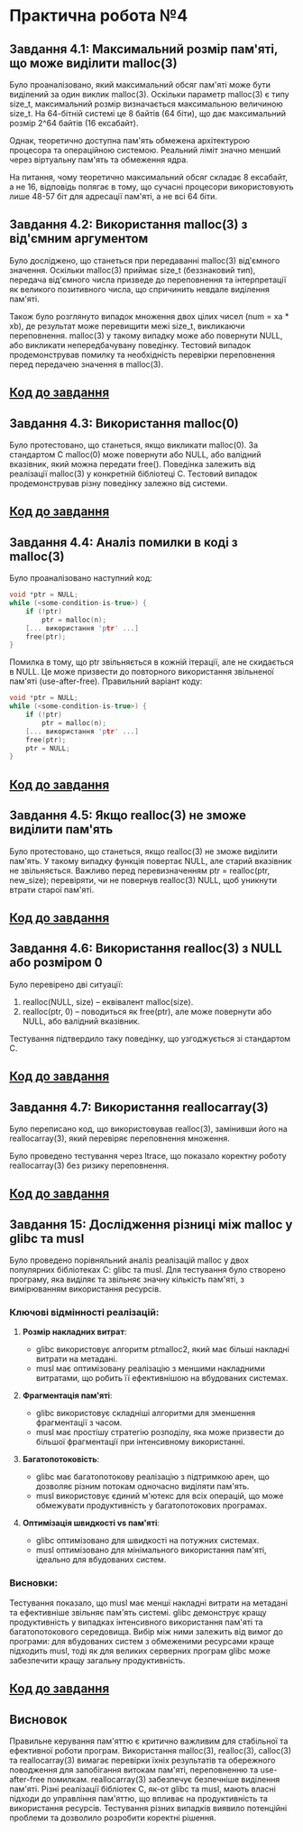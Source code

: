 # Практична робота №4 

## Завдання 4.1: Максимальний розмір пам'яті, що може виділити malloc(3)

Було проаналізовано, який максимальний обсяг пам'яті може бути виділений за один виклик malloc(3). Оскільки параметр malloc(3) є типу size_t, максимальний розмір визначається максимальною величиною size_t. На 64-бітній системі це 8 байтів (64 біти), що дає максимальний розмір 2^64 байтів (16 ексабайт). 

Однак, теоретично доступна пам'ять обмежена архітектурою процесора та операційною системою. Реальний ліміт значно менший через віртуальну пам'ять та обмеження ядра. 

На питання, чому теоретично максимальний обсяг складає 8 ексабайт, а не 16, відповідь полягає в тому, що сучасні процесори використовують лише 48-57 біт для адресації пам'яті, а не всі 64 біти.


## Завдання 4.2: Використання malloc(3) з від'ємним аргументом

Було досліджено, що станеться при передаванні malloc(3) від'ємного значення. Оскільки malloc(3) приймає size_t (беззнаковий тип), передача від'ємного числа призведе до переповнення та інтерпретації як великого позитивного числа, що спричинить невдале виділення пам'яті. 

Також було розглянуто випадок множення двох цілих чисел (num = xa * xb), де результат може перевищити межі size_t, викликаючи переповнення. malloc(3) у такому випадку може або повернути NULL, або викликати непередбачувану поведінку. Тестовий випадок продемонстрував помилку та необхідність перевірки переповнення перед передачею значення в malloc(3).

## [Код до завдання](Ex2.c)

## Завдання 4.3: Використання malloc(0)

Було протестовано, що станеться, якщо викликати malloc(0). За стандартом C malloc(0) може повернути або NULL, або валідний вказівник, який можна передати free(). Поведінка залежить від реалізації malloc(3) у конкретній бібліотеці C. Тестовий випадок продемонстрував різну поведінку залежно від системи.

## [Код до завдання](Ex3.c)

## Завдання 4.4: Аналіз помилки в коді з malloc(3)

Було проаналізовано наступний код:

```c
void *ptr = NULL;
while (<some-condition-is-true>) {
    if (!ptr)
        ptr = malloc(n);
    [... використання 'ptr' ...]
    free(ptr);
}
```

Помилка в тому, що ptr звільняється в кожній ітерації, але не скидається в NULL. Це може призвести до повторного використання звільненої пам'яті (use-after-free). Правильний варіант коду:

```c
void *ptr = NULL;
while (<some-condition-is-true>) {
    if (!ptr)
        ptr = malloc(n);
    [... використання 'ptr' ...]
    free(ptr);
    ptr = NULL;
}
```

## [Код до завдання](Ex4_2.c)


## Завдання 4.5: Якщо realloc(3) не зможе виділити пам'ять

Було протестовано, що станеться, якщо realloc(3) не зможе виділити пам'ять. У такому випадку функція повертає NULL, але старий вказівник не звільняється. Важливо перед перевизначенням ptr = realloc(ptr, new_size); перевіряти, чи не повернув realloc(3) NULL, щоб уникнути втрати старої пам'яті.

## [Код до завдання](Ex5.c)

## Завдання 4.6: Використання realloc(3) з NULL або розміром 0

Було перевірено дві ситуації:
1. realloc(NULL, size) – еквівалент malloc(size). 
2. realloc(ptr, 0) – поводиться як free(ptr), але може повернути або NULL, або валідний вказівник.

Тестування підтвердило таку поведінку, що узгоджується зі стандартом C.

## [Код до завдання](Ex6.c)

## Завдання 4.7: Використання reallocarray(3)

Було переписано код, що використовував realloc(3), замінивши його на reallocarray(3), який перевіряє переповнення множення. 

Було проведено тестування через ltrace, що показало коректну роботу reallocarray(3) без ризику переповнення.

## [Код до завдання](Ex7.c)

## Завдання 15: Дослідження різниці між malloc у glibc та musl

Було проведено порівняльний аналіз реалізацій malloc у двох популярних бібліотеках C: glibc та musl. Для тестування було створено програму, яка виділяє та звільняє значну кількість пам'яті, з вимірюванням використання ресурсів.

### Ключові відмінності реалізацій:

1. **Розмір накладних витрат**: 
   - glibc використовує алгоритм ptmalloc2, який має більші накладні витрати на метадані.
   - musl має оптимізовану реалізацію з меншими накладними витратами, що робить її ефективнішою на вбудованих системах.

2. **Фрагментація пам'яті**:
   - glibc використовує складніші алгоритми для зменшення фрагментації з часом.
   - musl має простішу стратегію розподілу, яка може призвести до більшої фрагментації при інтенсивному використанні.

3. **Багатопотоковість**:
   - glibc має багатопотокову реалізацію з підтримкою арен, що дозволяє різним потокам одночасно виділяти пам'ять.
   - musl використовує єдиний м'ютекс для всіх операцій, що може обмежувати продуктивність у багатопотокових програмах.

4. **Оптимізація швидкості vs пам'яті**:
   - glibc оптимізовано для швидкості на потужних системах.
   - musl оптимізовано для мінімального використання пам'яті, ідеально для вбудованих систем.

### Висновки:

Тестування показало, що musl має менші накладні витрати на метадані та ефективніше звільняє пам'ять системі. glibc демонструє кращу продуктивність у випадках інтенсивного використання пам'яті та багатопотокового середовища. Вибір між ними залежить від вимог до програми: для вбудованих систем з обмеженими ресурсами краще підходить musl, тоді як для великих серверних програм glibc може забезпечити кращу загальну продуктивність.

## [Код до завдання](Var15.c)

## Висновок

Правильне керування пам'яттю є критично важливим для стабільної та ефективної роботи програм. Використання malloc(3), realloc(3), calloc(3) та reallocarray(3) вимагає перевірки їхніх результатів та обережного поводження для запобігання витокам пам'яті, переповненню та use-after-free помилкам. reallocarray(3) забезпечує безпечніше виділення пам'яті. Різні реалізації бібліотек C, як-от glibc та musl, мають власні підходи до управління пам'яттю, що впливає на продуктивність та використання ресурсів. Тестування різних випадків виявило потенційні проблеми та дозволило розробити коректні рішення.